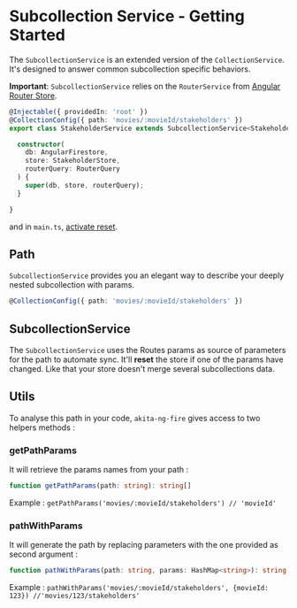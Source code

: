 # Subcollection Service - Getting Started
The `SubcollectionService` is an extended version of the `CollectionService`. It's designed to answer common subcollection specific behaviors.

**Important**: `SubcollectionService` relies on the `RouterService` from [Angular Router Store](https://netbasal.gitbook.io/akita/angular-plugins/angular-router-store).

```typescript
@Injectable({ providedIn: 'root' })
@CollectionConfig({ path: 'movies/:movieId/stakeholders' })
export class StakeholderService extends SubcollectionService<StakeholderState> {

  constructor(
    db: AngularFirestore,
    store: StakeholderStore,
    routerQuery: RouterQuery
  ) {
    super(db, store, routerQuery);
  }

}
```

and in `main.ts`, [activate reset](https://netbasal.gitbook.io/akita/general/reset-stores).


## Path
`SubcollectionService` provides you an elegant way to describe your deeply nested subcollection with params.
```typescript
@CollectionConfig({ path: 'movies/:movieId/stakeholders' })
```

## SubcollectionService
The `SubcollectionService` uses the Routes params as source of parameters for the path to automate sync. It'll **reset** the store if one of the params have changed. Like that your store doesn't merge several subcollections data.


## Utils
To analyse this path in your code, `akita-ng-fire` gives access to two helpers methods :

### getPathParams
It will retrieve the params names from your path : 
```typescript
function getPathParams(path: string): string[]
```
Example : 
`getPathParams('movies/:movieId/stakeholders') // 'movieId'`

### pathWithParams
It will generate the path by replacing parameters with the one provided as second argument :
```typescript
function pathWithParams(path: string, params: HashMap<string>): string
```

Example : 
`pathWithParams('movies/:movieId/stakeholders', {movieId: 123}) //'movies/123/stakeholders'`

